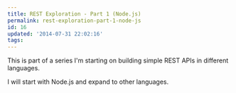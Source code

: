 ```yaml
---
title: REST Exploration - Part 1 (Node.js)
permalink: rest-exploration-part-1-node-js
id: 16
updated: '2014-07-31 22:02:16'
tags:
---
```


This is part of a series I'm starting on building simple REST APIs in different languages. 

I will start with Node.js and expand to other languages.